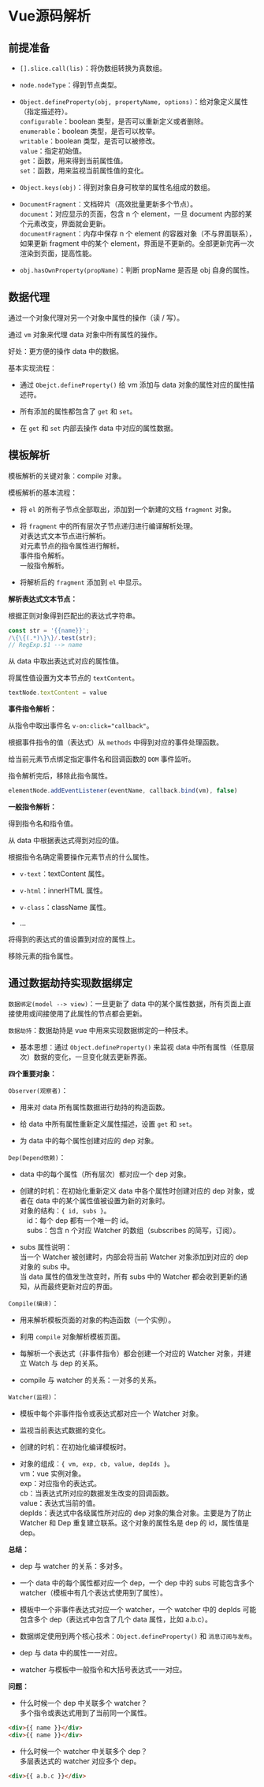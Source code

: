 # Vue源码解析

## 前提准备

- `[].slice.call(lis)`：将伪数组转换为真数组。

- `node.nodeType`：得到节点类型。

- `Object.defineProperty(obj, propertyName, options)`：给对象定义属性（指定描述符）。  
`configurable`：boolean 类型，是否可以重新定义或者删除。  
`enumerable`：boolean 类型，是否可以枚举。  
`writable`：boolean 类型，是否可以被修改。  
`value`：指定初始值。  
`get`：函数，用来得到当前属性值。  
`set`：函数，用来监视当前属性值的变化。

- `Object.keys(obj)`：得到对象自身可枚举的属性名组成的数组。

- `DocumentFragment`：文档碎片（高效批量更新多个节点）。  
`document`：对应显示的页面，包含 n 个 element，一旦 document 内部的某个元素改变，界面就会更新。  
`documentFragment`：内存中保存 n 个 element 的容器对象（不与界面联系），如果更新 fragment 中的某个 element，界面是不更新的。全部更新完再一次渲染到页面，提高性能。

- `obj.hasOwnProperty(propName)`：判断 propName 是否是 obj 自身的属性。

## 数据代理

通过一个对象代理对另一个对象中属性的操作（读 / 写）。

通过 `vm` 对象来代理 data 对象中所有属性的操作。

好处：更方便的操作 data 中的数据。

基本实现流程：

- 通过 `Obejct.defineProperty()` 给 vm 添加与 data 对象的属性对应的属性描述符。

- 所有添加的属性都包含了 `get` 和 `set`。

- 在 `get` 和 `set` 内部去操作 data 中对应的属性数据。

## 模板解析

模板解析的关键对象：compile 对象。

模板解析的基本流程：

- 将 `el` 的所有子节点全部取出，添加到一个新建的文档 `fragment` 对象。

- 将 `fragment` 中的所有层次子节点递归进行编译解析处理。  
对表达式文本节点进行解析。  
对元素节点的指令属性进行解析。  
事件指令解析。  
一般指令解析。

- 将解析后的 `fragment` 添加到 `el` 中显示。

**解析表达式文本节点：**

根据正则对象得到匹配出的表达式字符串。

```js
const str = '{{name}}';
/\{\{(.*)\}\}/.test(str);
// RegExp.$1 --> name
```

从 data 中取出表达式对应的属性值。

将属性值设置为文本节点的 `textContent`。

```js
textNode.textContent = value
```

**事件指令解析：**

从指令中取出事件名 `v-on:click="callback"`。

根据事件指令的值（表达式）从 `methods` 中得到对应的事件处理函数。

给当前元素节点绑定指定事件名和回调函数的 `DOM` 事件监听。

指令解析完后，移除此指令属性。

```js
elementNode.addEventListener(eventName, callback.bind(vm), false)
```

**一般指令解析：**

得到指令名和指令值。

从 data 中根据表达式得到对应的值。

根据指令名确定需要操作元素节点的什么属性。

- `v-text`：textContent 属性。

- `v-html`：innerHTML 属性。

- `v-class`：className 属性。

- ...

将得到的表达式的值设置到对应的属性上。

移除元素的指令属性。

## 通过数据劫持实现数据绑定

`数据绑定(model --> view)`：一旦更新了 data 中的某个属性数据，所有页面上直接使用或间接使用了此属性的节点都会更新。

`数据劫持`：数据劫持是 vue 中用来实现数据绑定的一种技术。

- 基本思想：通过 `Object.defineProperty()` 来监视 data 中所有属性（任意层次）数据的变化，一旦变化就去更新界面。

**四个重要对象：**

`Observer(观察者)`：

- 用来对 data 所有属性数据进行劫持的构造函数。

- 给 data 中所有属性重新定义属性描述，设置 `get` 和 `set`。

- 为 data 中的每个属性创建对应的 dep 对象。

`Dep(Depend依赖)`：

- data 中的每个属性（所有层次）都对应一个 dep 对象。

- 创建的时机：在初始化重新定义 data 中各个属性时创建对应的 dep 对象，或者在 data 中的某个属性值被设置为新的对象时。  
对象的结构：`{ id, subs }`。  
&emsp;id：每个 dep 都有一个唯一的 id。  
&emsp;subs：包含 n 个对应 Watcher 的数组（subscribes 的简写，订阅）。

- subs 属性说明：  
当一个 Watcher 被创建时，内部会将当前 Watcher 对象添加到对应的 dep 对象的 subs 中。  
当 data 属性的值发生改变时，所有 subs 中的 Watcher 都会收到更新的通知，从而最终更新对应的界面。

`Compile(编译)`：

- 用来解析模板页面的对象的构造函数（一个实例）。

- 利用 `compile` 对象解析模板页面。

- 每解析一个表达式（非事件指令）都会创建一个对应的 Watcher 对象，并建立 Watch 与 dep 的关系。

- compile 与 watcher 的关系：一对多的关系。

`Watcher(监视)`：

- 模板中每个非事件指令或表达式都对应一个 Watcher 对象。

- 监视当前表达式数据的变化。

- 创建的时机：在初始化编译模板时。

- 对象的组成：`{ vm, exp, cb, value, depIds }`。  
vm：vue 实例对象。  
exp：对应指令的表达式。  
cb：当表达式所对应的数据发生改变的回调函数。  
value：表达式当前的值。  
depIds：表达式中各级属性所对应的 dep 对象的集合对象。主要是为了防止 Watcher 和 Dep 重复建立联系。这个对象的属性名是 dep 的 id，属性值是 dep。

**总结：**

- dep 与 watcher 的关系：多对多。

- 一个 data 中的每个属性都对应一个 dep，一个 dep 中的 subs 可能包含多个 watcher（模板中有几个表达式使用到了属性）。

- 模板中一个非事件表达式对应一个 watcher，一个 watcher 中的 depIds 可能包含多个 dep（表达式中包含了几个 data 属性，比如 a.b.c）。

- 数据绑定使用到两个核心技术：`Object.defineProperty()` 和 `消息订阅与发布`。

- dep 与 data 中的属性一一对应。

- watcher 与模板中一般指令和大括号表达式一一对应。

**问题：**

- 什么时候一个 dep 中关联多个 watcher？  
多个指令或表达式用到了当前同一个属性。

```html
<div>{{ name }}</div>
<div>{{ name }}</div>
```

- 什么时候一个 watcher 中关联多个 dep？  
多层表达式的 watcher 对应多个 dep。

```html
<div>{{ a.b.c }}</div>
```
